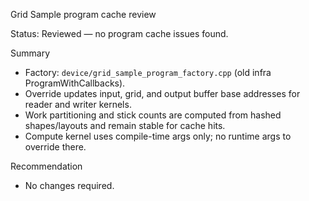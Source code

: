 Grid Sample program cache review

Status: Reviewed — no program cache issues found.

Summary
- Factory: `device/grid_sample_program_factory.cpp` (old infra ProgramWithCallbacks).
- Override updates input, grid, and output buffer base addresses for reader and writer kernels.
- Work partitioning and stick counts are computed from hashed shapes/layouts and remain stable for cache hits.
- Compute kernel uses compile-time args only; no runtime args to override there.

Recommendation
- No changes required.
